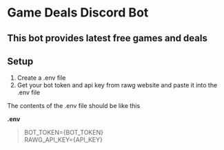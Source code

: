 # **Game Deals Discord Bot**


## This bot provides latest free games and deals

## **Setup**
1. Create a .env file
2. Get your bot token and api key from rawg website and paste it into the .env file

The contents of the .env file should be like this

**.env**

> BOT_TOKEN={BOT_TOKEN}  
> RAWG_API_KEY={API_KEY}